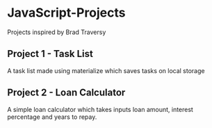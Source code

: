 # JavaScript-Projects
Projects inspired by Brad Traversy

## Project 1 - Task List
A task list made using materialize which saves tasks on local storage

## Project 2 - Loan Calculator
A simple loan calculator which takes inputs loan amount, interest percentage and years to repay. 
